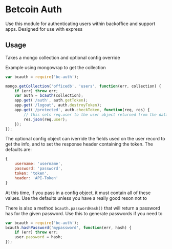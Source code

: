 # Betcoin Auth #

Use this module for authenticating users within backoffice and support
apps. Designed for use with express

## Usage ##

Takes a mongo collection and optional config override

Example using mongowrap to get the collection

```javascript
var bcauth = require('bc-auth');

mongo.getCollection('officedb', 'users', function(err, collection) {
    if (err) throw err;
    var auth = bcauth(collection);
    app.get('/auth', auth.getToken);
    app.get('/logout', auth.destroyToken);
    app.get('/protected', auth.checkToken, function(req, res) {
        // this sets req.user to the user object returned from the database
        res.json(req.user);
    });
});
```

The optional config object can iverride the fields used on the user
record to get the info, and to set the response header containing the
token. The defaults are:

```javascript
{
    username: 'username',
    password: 'password',
    token: 'token',
    header: 'API-Token'
}
```

At this time, if you pass in a config object, it must contain all of
these values. Use the defaults unless you have a really good reson not
to

There is also a method `bcauth.passwordHash()` that will return a
password has for the given password. Use this to generate passwords if
you need to

```javascript
var bcauth = require('bc-auth');
bcauth.hashPassword('mypassword', function(err, hash) {
    if (err) throw err;
    user.password = hash;
});
```
